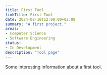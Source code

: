 ```yaml
---
title: First Tool
linkTitle: First Tool
date: 2024-08-10T12:00:00+02:00
summary: "A first project."
areas:
- Computer Science
- Software Engineering
status:
- In Development
description: "Tool page"
---
```


Some interesting information about a first tool.